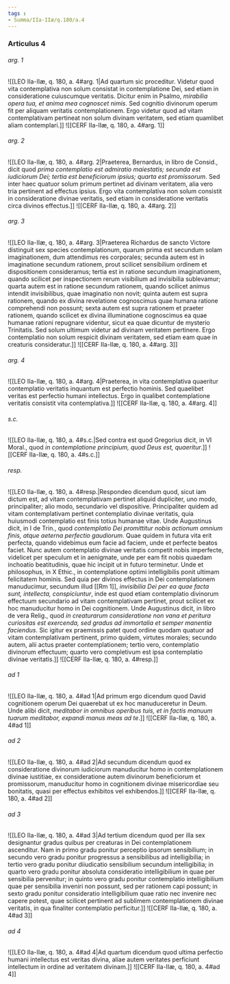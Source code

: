 ```yaml
---
tags : 
- Summa/IIa-IIæ/q.180/a.4
---
```


### Articulus 4

###### arg. 1
![[LEO IIa-IIæ, q. 180, a. 4#arg. 1|Ad quartum sic proceditur. Videtur quod vita contemplativa non solum consistat in contemplatione Dei, sed etiam in consideratione cuiuscumque veritatis. Dicitur enim in Psalmo, *mirabilia opera tua, et anima mea cognoscet nimis*. Sed cognitio divinorum operum fit per aliquam veritatis contemplationem. Ergo videtur quod ad vitam contemplativam pertineat non solum divinam veritatem, sed etiam quamlibet aliam contemplari.]]
![[CERF IIa-IIæ, q. 180, a. 4#arg. 1]]

###### arg. 2
![[LEO IIa-IIæ, q. 180, a. 4#arg. 2|Praeterea, Bernardus, in libro de Consid., dicit quod *prima contemplatio est admiratio maiestatis; secunda est iudiciorum Dei; tertia est beneficiorum ipsius; quarta est promissorum*. Sed inter haec quatuor solum primum pertinet ad divinam veritatem, alia vero tria pertinent ad effectus ipsius. Ergo vita contemplativa non solum consistit in consideratione divinae veritatis, sed etiam in consideratione veritatis circa divinos effectus.]]
![[CERF IIa-IIæ, q. 180, a. 4#arg. 2]]

###### arg. 3
![[LEO IIa-IIæ, q. 180, a. 4#arg. 3|Praeterea Richardus de sancto Victore distinguit sex species contemplationum, quarum prima est secundum solam imaginationem, dum attendimus res corporales; secunda autem est in imaginatione secundum rationem, prout scilicet sensibilium ordinem et dispositionem consideramus; tertia est in ratione secundum imaginationem, quando scilicet per inspectionem rerum visibilium ad invisibilia sublevamur; quarta autem est in ratione secundum rationem, quando scilicet animus intendit invisibilibus, quae imaginatio non novit; quinta autem est supra rationem, quando ex divina revelatione cognoscimus quae humana ratione comprehendi non possunt; sexta autem est supra rationem et praeter rationem, quando scilicet ex divina illuminatione cognoscimus ea quae humanae rationi repugnare videntur, sicut ea quae dicuntur de mysterio Trinitatis. Sed solum ultimum videtur ad divinam veritatem pertinere. Ergo contemplatio non solum respicit divinam veritatem, sed etiam eam quae in creaturis consideratur.]]
![[CERF IIa-IIæ, q. 180, a. 4#arg. 3]]

###### arg. 4
![[LEO IIa-IIæ, q. 180, a. 4#arg. 4|Praeterea, in vita contemplativa quaeritur contemplatio veritatis inquantum est perfectio hominis. Sed quaelibet veritas est perfectio humani intellectus. Ergo in qualibet contemplatione veritatis consistit vita contemplativa.]]
![[CERF IIa-IIæ, q. 180, a. 4#arg. 4]]

###### s.c.
![[LEO IIa-IIæ, q. 180, a. 4#s.c.|Sed contra est quod Gregorius dicit, in VI Moral., quod *in contemplatione principium, quod Deus est, quaeritur*.]]
![[CERF IIa-IIæ, q. 180, a. 4#s.c.]]

###### resp.
![[LEO IIa-IIæ, q. 180, a. 4#resp.|Respondeo dicendum quod, sicut iam dictum est, ad vitam contemplativam pertinet aliquid dupliciter, uno modo, principaliter; alio modo, secundario vel dispositive. Principaliter quidem ad vitam contemplativam pertinet contemplatio divinae veritatis, quia huiusmodi contemplatio est finis totius humanae vitae. Unde Augustinus dicit, in I de Trin., quod *contemplatio Dei promittitur nobis actionum omnium finis, atque aeterna perfectio gaudiorum*. Quae quidem in futura vita erit perfecta, quando videbimus eum facie ad faciem, unde et perfecte beatos faciet. Nunc autem contemplatio divinae veritatis competit nobis imperfecte, videlicet per speculum et in aenigmate, unde per eam fit nobis quaedam inchoatio beatitudinis, quae hic incipit ut in futuro terminetur. Unde et philosophus, in X Ethic., in contemplatione optimi intelligibilis ponit ultimam felicitatem hominis. Sed quia per divinos effectus in Dei contemplationem manuducimur, secundum illud [[Rm 1]], *invisibilia Dei per ea quae facta sunt, intellecta, conspiciuntur*, inde est quod etiam contemplatio divinorum effectuum secundario ad vitam contemplativam pertinet, prout scilicet ex hoc manuducitur homo in Dei cognitionem. Unde Augustinus dicit, in libro de vera Relig., quod *in creaturarum consideratione non vana et peritura curiositas est exercenda, sed gradus ad immortalia et semper manentia faciendus*. Sic igitur ex praemissis patet quod ordine quodam quatuor ad vitam contemplativam pertinent, primo quidem, virtutes morales; secundo autem, alii actus praeter contemplationem; tertio vero, contemplatio divinorum effectuum; quarto vero completivum est ipsa contemplatio divinae veritatis.]]
![[CERF IIa-IIæ, q. 180, a. 4#resp.]]

###### ad 1
![[LEO IIa-IIæ, q. 180, a. 4#ad 1|Ad primum ergo dicendum quod David cognitionem operum Dei quaerebat ut ex hoc manuduceretur in Deum. Unde alibi dicit, *meditabor in omnibus operibus tuis, et in factis manuum tuarum meditabor, expandi manus meas ad te*.]]
![[CERF IIa-IIæ, q. 180, a. 4#ad 1]]

###### ad 2
![[LEO IIa-IIæ, q. 180, a. 4#ad 2|Ad secundum dicendum quod ex consideratione divinorum iudiciorum manuducitur homo in contemplationem divinae iustitiae, ex consideratione autem divinorum beneficiorum et promissorum, manuducitur homo in cognitionem divinae misericordiae seu bonitatis, quasi per effectus exhibitos vel exhibendos.]]
![[CERF IIa-IIæ, q. 180, a. 4#ad 2]]

###### ad 3
![[LEO IIa-IIæ, q. 180, a. 4#ad 3|Ad tertium dicendum quod per illa sex designantur gradus quibus per creaturas in Dei contemplationem ascenditur. Nam in primo gradu ponitur perceptio ipsorum sensibilium; in secundo vero gradu ponitur progressus a sensibilibus ad intelligibilia; in tertio vero gradu ponitur diiudicatio sensibilium secundum intelligibilia; in quarto vero gradu ponitur absoluta consideratio intelligibilium in quae per sensibilia pervenitur; in quinto vero gradu ponitur contemplatio intelligibilium quae per sensibilia inveniri non possunt, sed per rationem capi possunt; in sexto gradu ponitur consideratio intelligibilium quae ratio nec invenire nec capere potest, quae scilicet pertinent ad sublimem contemplationem divinae veritatis, in qua finaliter contemplatio perficitur.]]
![[CERF IIa-IIæ, q. 180, a. 4#ad 3]]

###### ad 4
![[LEO IIa-IIæ, q. 180, a. 4#ad 4|Ad quartum dicendum quod ultima perfectio humani intellectus est veritas divina, aliae autem veritates perficiunt intellectum in ordine ad veritatem divinam.]]
![[CERF IIa-IIæ, q. 180, a. 4#ad 4]]

